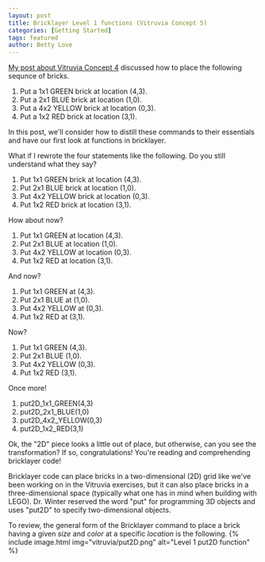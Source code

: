 ```yaml
---
layout: post
title: Bricklayer Level 1 functions (Vitruvia Concept 5)
categories: [Getting Started]
tags: featured
author: Betty Love
---
```


<!-- #### Topics on this page
{:.no_toc}
* TOC
{:toc} -->


[My post about Vitruvia Concept 4](/placing-multiple-bricks) discussed how to place the following sequnce of bricks.

1. Put a 1x1 GREEN brick at location (4,3).
2. Put a 2x1 BLUE brick at location (1,0).
3. Put a 4x2 YELLOW brick at location (0,3).
4. Put a 1x2 RED brick at location (3,1).

In this post, we'll consider how to distill these commands to their essentials and have our first look at functions in bricklayer.

What if I rewrote the four statements like the following.  Do you still understand what they say?

1. Put 1x1 GREEN brick at location (4,3).
2. Put 2x1 BLUE brick at location (1,0).
3. Put 4x2 YELLOW brick at location (0,3).
4. Put 1x2 RED brick at location (3,1).

How about now?

1. Put 1x1 GREEN  at location (4,3).
2. Put 2x1 BLUE  at location (1,0).
3. Put 4x2 YELLOW  at location (0,3).
4. Put 1x2 RED  at location (3,1).

And now?

1. Put 1x1 GREEN  at  (4,3).
2. Put 2x1 BLUE  at  (1,0).
3. Put 4x2 YELLOW  at  (0,3).
4. Put 1x2 RED  at  (3,1).

Now?

1. Put 1x1 GREEN  (4,3).
2. Put 2x1 BLUE  (1,0).
3. Put 4x2 YELLOW  (0,3).
4. Put 1x2 RED (3,1).

Once more!

1. put2D_1x1_GREEN(4,3)
2. put2D_2x1_BLUE(1,0)
3. put2D_4x2_YELLOW(0,3)
4. put2D_1x2_RED(3,1)

Ok, the "2D" piece looks a little out of place, but otherwise, can you see the transformation? If so, congratulations!  You're reading and comprehending bricklayer code!

Bricklayer code can place bricks in a two-dimensional (2D) grid like we've been working on in the Vitruvia exercises, but it can also place bricks in a three-dimensional space (typically what one has in mind when building with LEGO).  Dr. Winter reserved the word "put" for programming 3D objects and uses "put2D" to specify two-dimensional objects.

To review, the general form of the Bricklayer command to place a brick having a given *size* and *color* at a specific *location* is the following.
{% include image.html img="vitruvia/put2D.png"  alt="Level 1 put2D function" %}
